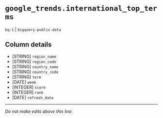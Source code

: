 # `google_trends.international_top_terms`
`bq-1` | `bigquery-public-data`

## Column details
* [STRING]    `region_name`
* [STRING]    `region_code`
* [STRING]    `country_name`
* [STRING]    `country_code`
* [STRING]    `term`
* [DATE]      `week`
* [INTEGER]   `score`
* [INTEGER]   `rank`
* [DATE]      `refresh_date`

-------------------------------------------------------------------------------
*Do not make edits above this line.*
